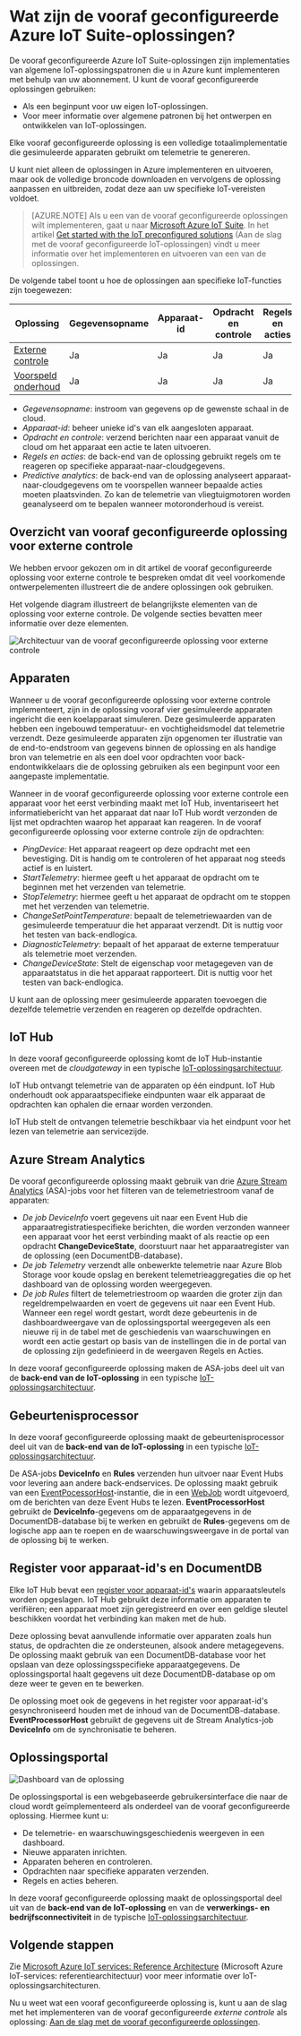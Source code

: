 <properties
 pageTitle="Vooraf geconfigureerde Azure IoT-oplossingen | Microsoft Azure"
 description="Een beschrijving van de vooraf geconfigureerde IoT Azure-oplossingen en hun architectuur, met koppelingen naar aanvullende resources."
 services=""
 suite="iot-suite"
 documentationCenter=""
 authors="dominicbetts"
 manager="timlt"
 editor=""/>

<tags
 ms.service="iot-suite"
 ms.devlang="na"
 ms.topic="get-started-article"
 ms.tgt_pltfrm="na"
 ms.workload="na"
 ms.date="08/09/2016"
 ms.author="dobett"/>

# Wat zijn de vooraf geconfigureerde Azure IoT Suite-oplossingen?

De vooraf geconfigureerde Azure IoT Suite-oplossingen zijn implementaties van algemene IoT-oplossingspatronen die u in Azure kunt implementeren met behulp van uw abonnement. U kunt de vooraf geconfigureerde oplossingen gebruiken:

- Als een beginpunt voor uw eigen IoT-oplossingen.
- Voor meer informatie over algemene patronen bij het ontwerpen en ontwikkelen van IoT-oplossingen.

Elke vooraf geconfigureerde oplossing is een volledige totaalimplementatie die gesimuleerde apparaten gebruikt om telemetrie te genereren.

U kunt niet alleen de oplossingen in Azure implementeren en uitvoeren, maar ook de volledige broncode downloaden en vervolgens de oplossing aanpassen en uitbreiden, zodat deze aan uw specifieke IoT-vereisten voldoet.

> [AZURE.NOTE] Als u een van de vooraf geconfigureerde oplossingen wilt implementeren, gaat u naar [Microsoft Azure IoT Suite][lnk-azureiotsuite]. In het artikel [Get started with the IoT preconfigured solutions][lnk-getstarted-preconfigured] (Aan de slag met de vooraf geconfigureerde IoT-oplossingen) vindt u meer informatie over het implementeren en uitvoeren van een van de oplossingen.

De volgende tabel toont u hoe de oplossingen aan specifieke IoT-functies zijn toegewezen:

| Oplossing | Gegevensopname | Apparaat-id | Opdracht en controle | Regels en acties | Predictive analytics |
|------------------------|-----|-----|-----|-----|-----|
| [Externe controle][lnk-getstarted-preconfigured] | Ja | Ja | Ja | Ja | -   |
| [Voorspeld onderhoud][lnk-predictive-maintenance] | Ja | Ja | Ja | Ja | Ja |

- *Gegevensopname*: instroom van gegevens op de gewenste schaal in de cloud.
- *Apparaat-id*: beheer unieke id's van elk aangesloten apparaat.
- *Opdracht en controle*: verzend berichten naar een apparaat vanuit de cloud om het apparaat een actie te laten uitvoeren.
- *Regels en acties*: de back-end van de oplossing gebruikt regels om te reageren op specifieke apparaat-naar-cloudgegevens.
- *Predictive analytics*: de back-end van de oplossing analyseert apparaat-naar-cloudgegevens om te voorspellen wanneer bepaalde acties moeten plaatsvinden. Zo kan de telemetrie van vliegtuigmotoren worden geanalyseerd om te bepalen wanneer motoronderhoud is vereist.

## Overzicht van vooraf geconfigureerde oplossing voor externe controle

We hebben ervoor gekozen om in dit artikel de vooraf geconfigureerde oplossing voor externe controle te bespreken omdat dit veel voorkomende ontwerpelementen illustreert die de andere oplossingen ook gebruiken.

Het volgende diagram illustreert de belangrijkste elementen van de oplossing voor externe controle. De volgende secties bevatten meer informatie over deze elementen.

![Architectuur van de vooraf geconfigureerde oplossing voor externe controle][img-remote-monitoring-arch]

## Apparaten

Wanneer u de vooraf geconfigureerde oplossing voor externe controle implementeert, zijn in de oplossing vooraf vier gesimuleerde apparaten ingericht die een koelapparaat simuleren. Deze gesimuleerde apparaten hebben een ingebouwd temperatuur- en vochtigheidsmodel dat telemetrie verzendt. Deze gesimuleerde apparaten zijn opgenomen ter illustratie van de end-to-endstroom van gegevens binnen de oplossing en als handige bron van telemetrie en als een doel voor opdrachten voor back-endontwikkelaars die de oplossing gebruiken als een beginpunt voor een aangepaste implementatie.

Wanneer in de vooraf geconfigureerde oplossing voor externe controle een apparaat voor het eerst verbinding maakt met IoT Hub, inventariseert het informatiebericht van het apparaat dat naar IoT Hub wordt verzonden de lijst met opdrachten waarop het apparaat kan reageren. In de vooraf geconfigureerde oplossing voor externe controle zijn de opdrachten: 

- *PingDevice*: Het apparaat reageert op deze opdracht met een bevestiging. Dit is handig om te controleren of het apparaat nog steeds actief is en luistert.
- *StartTelemetry*: hiermee geeft u het apparaat de opdracht om te beginnen met het verzenden van telemetrie.
- *StopTelemetry*: hiermee geeft u het apparaat de opdracht om te stoppen met het verzenden van telemetrie.
- *ChangeSetPointTemperature*: bepaalt de telemetriewaarden van de gesimuleerde temperatuur die het apparaat verzendt. Dit is nuttig voor het testen van back-endlogica.
- *DiagnosticTelemetry*: bepaalt of het apparaat de externe temperatuur als telemetrie moet verzenden.
- *ChangeDeviceState*: Stelt de eigenschap voor metagegeven van de apparaatstatus in die het apparaat rapporteert. Dit is nuttig voor het testen van back-endlogica.

U kunt aan de oplossing meer gesimuleerde apparaten toevoegen die dezelfde telemetrie verzenden en reageren op dezelfde opdrachten. 

## IoT Hub

In deze vooraf geconfigureerde oplossing komt de IoT Hub-instantie overeen met de *cloudgateway* in een typische [IoT-oplossingsarchitectuur][lnk-what-is-azure-iot].

IoT Hub ontvangt telemetrie van de apparaten op één eindpunt. IoT Hub onderhoudt ook apparaatspecifieke eindpunten waar elk apparaat de opdrachten kan ophalen die ernaar worden verzonden.

IoT Hub stelt de ontvangen telemetrie beschikbaar via het eindpunt voor het lezen van telemetrie aan servicezijde.

## Azure Stream Analytics

De vooraf geconfigureerde oplossing maakt gebruik van drie [Azure Stream Analytics][lnk-asa] (ASA)-jobs voor het filteren van de telemetriestroom vanaf de apparaten:


- *De job DeviceInfo* voert gegevens uit naar een Event Hub die apparaatregistratiespecifieke berichten, die worden verzonden wanneer een apparaat voor het eerst verbinding maakt of als reactie op een opdracht **ChangeDeviceState**, doorstuurt naar het apparaatregister van de oplossing (een DocumentDB-database). 
- *De job Telemetry* verzendt alle onbewerkte telemetrie naar Azure Blob Storage voor koude opslag en berekent telemetrieaggregaties die op het dashboard van de oplossing worden weergegeven.
- *De job Rules* filtert de telemetriestroom op waarden die groter zijn dan regeldrempelwaarden en voert de gegevens uit naar een Event Hub. Wanneer een regel wordt gestart, wordt deze gebeurtenis in de dashboardweergave van de oplossingsportal weergegeven als een nieuwe rij in de tabel met de geschiedenis van waarschuwingen en wordt een actie gestart op basis van de instellingen die in de portal van de oplossing zijn gedefinieerd in de weergaven Regels en Acties.

In deze vooraf geconfigureerde oplossing maken de ASA-jobs deel uit van de **back-end van de IoT-oplossing** in een typische [IoT-oplossingsarchitectuur][lnk-what-is-azure-iot].

## Gebeurtenisprocessor

In deze vooraf geconfigureerde oplossing maakt de gebeurtenisprocessor deel uit van de **back-end van de IoT-oplossing** in een typische [IoT-oplossingsarchitectuur][lnk-what-is-azure-iot].

De ASA-jobs **DeviceInfo** en **Rules** verzenden hun uitvoer naar Event Hubs voor levering aan andere back-endservices. De oplossing maakt gebruik van een [EventPocessorHost][lnk-event-processor]-instantie, die in een [WebJob][lnk-web-job] wordt uitgevoerd, om de berichten van deze Event Hubs te lezen. **EventProcessorHost** gebruikt de **DeviceInfo**-gegevens om de apparaatgegevens in de DocumentDB-database bij te werken en gebruikt de **Rules**-gegevens om de logische app aan te roepen en de waarschuwingsweergave in de portal van de oplossing bij te werken.

## Register voor apparaat-id's en DocumentDB

Elke IoT Hub bevat een [register voor apparaat-id's][lnk-identity-registry] waarin apparaatsleutels worden opgeslagen. IoT Hub gebruikt deze informatie om apparaten te verifiëren; een apparaat moet zijn geregistreerd en over een geldige sleutel beschikken voordat het verbinding kan maken met de hub.

Deze oplossing bevat aanvullende informatie over apparaten zoals hun status, de opdrachten die ze ondersteunen, alsook andere metagegevens. De oplossing maakt gebruik van een DocumentDB-database voor het opslaan van deze oplossingsspecifieke apparaatgegevens. De oplossingsportal haalt gegevens uit deze DocumentDB-database op om deze weer te geven en te bewerken.

De oplossing moet ook de gegevens in het register voor apparaat-id's gesynchroniseerd houden met de inhoud van de DocumentDB-database. **EventProcessorHost** gebruikt de gegevens uit de Stream Analytics-job **DeviceInfo** om de synchronisatie te beheren.

## Oplossingsportal

![Dashboard van de oplossing][img-dashboard]

De oplossingsportal is een webgebaseerde gebruikersinterface die naar de cloud wordt geïmplementeerd als onderdeel van de vooraf geconfigureerde oplossing. Hiermee kunt u:

- De telemetrie- en waarschuwingsgeschiedenis weergeven in een dashboard.
- Nieuwe apparaten inrichten.
- Apparaten beheren en controleren.
- Opdrachten naar specifieke apparaten verzenden.
- Regels en acties beheren.

In deze vooraf geconfigureerde oplossing maakt de oplossingsportal deel uit van de **back-end van de IoT-oplossing** en van de **verwerkings- en bedrijfsconnectiviteit** in de typische [IoT-oplossingsarchitectuur][lnk-what-is-azure-iot].

## Volgende stappen

Zie [Microsoft Azure IoT services: Reference Architecture][lnk-refarch] (Microsoft Azure IoT-services: referentiearchitectuur) voor meer informatie over IoT-oplossingsarchitecturen.

Nu u weet wat een vooraf geconfigureerde oplossing is, kunt u aan de slag met het implementeren van de vooraf geconfigureerde *externe controle* als oplossing: [Aan de slag met de vooraf geconfigureerde oplossingen][lnk-getstarted-preconfigured].

[img-remote-monitoring-arch]: ./media/iot-suite-what-are-preconfigured-solutions/remote-monitoring-arch1.png
[img-dashboard]: ./media/iot-suite-what-are-preconfigured-solutions/dashboard.png
[lnk-what-is-azure-iot]: iot-suite-what-is-azure-iot.md
[lnk-asa]: https://azure.microsoft.com/documentation/services/stream-analytics/
[lnk-event-processor]: ../event-hubs/event-hubs-programming-guide.md#event-processor-host
[lnk-web-job]: ../app-service-web/web-sites-create-web-jobs.md
[lnk-identity-registry]: ../iot-hub/iot-hub-devguide.md#device-identity-registry
[lnk-predictive-maintenance]: iot-suite-predictive-overview.md
[lnk-azureiotsuite]: https://www.azureiotsuite.com/
[lnk-refarch]: http://download.microsoft.com/download/A/4/D/A4DAD253-BC21-41D3-B9D9-87D2AE6F0719/Microsoft_Azure_IoT_Reference_Architecture.pdf
[lnk-getstarted-preconfigured]: iot-suite-getstarted-preconfigured-solutions.md


<!--HONumber=ago16_HO4-->


